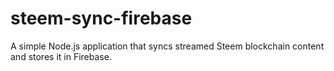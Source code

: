 # steem-sync-firebase
A simple Node.js application that syncs streamed Steem blockchain content and stores it in Firebase.
